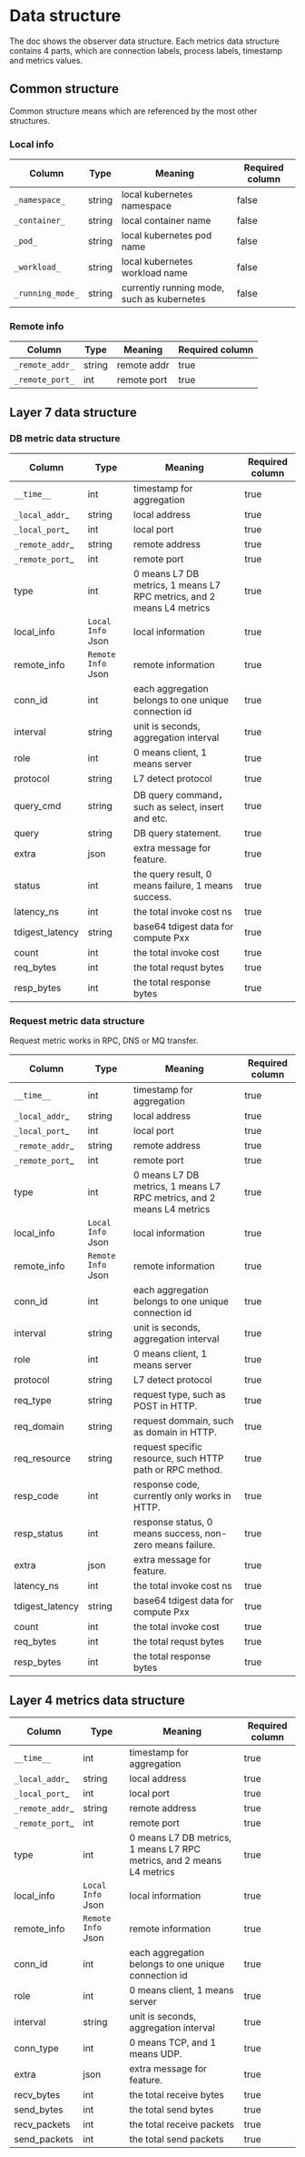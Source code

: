 # Data structure

The doc shows the observer data structure. Each metrics data structure contains 4 parts, which are connection labels,
process labels, timestamp and metrics values.

## Common structure

Common structure means which are referenced by the most other structures.

### Local info

| Column           | Type   | Meaning                                    | Required column |
|------------------|--------|--------------------------------------------|-----------------|
| `_namespace_`    | string | local kubernetes namespace                 | false           |
| `_container_`    | string | local container name                       | false           |
| `_pod_`          | string | local kubernetes pod name                  | false           |
| `_workload_`     | string | local kubernetes workload name             | false           |
| `_running_mode_` | string | currently running mode, such as kubernetes | false           |

### Remote info

| Column          | Type   | Meaning     | Required column |
|-----------------|--------|-------------|-----------------|
| `_remote_addr_` | string | remote addr | true            |
| `_remote_port_` | int    | remote port | true            |

## Layer 7 data structure

### DB metric data structure

| Column          | Type               | Meaning                                                               | Required column |
|-----------------|--------------------|-----------------------------------------------------------------------|-----------------|
| `__time__`      | int                | timestamp for aggregation                                             | true            |
| `_local_addr`_  | string             | local address                                                         | true            |
| `_local_port`_  | int                | local port                                                            | true            |
| `_remote_addr`_ | string             | remote address                                                        | true            |
| `_remote_port`_ | int                | remote port                                                           | true            |
| type            | int                | 0 means L7 DB metrics, 1 means L7 RPC metrics, and 2 means L4 metrics | true            |
| local_info      | `Local Info` Json  | local information                                                     | true            |
| remote_info     | `Remote Info` Json | remote information                                                    | true            |
| conn_id         | int                | each aggregation belongs to one unique connection id                  | true            |
| interval        | string             | unit is  seconds, aggregation interval                                | true            |
| role            | int                | 0 means client, 1 means server                                        | true            |
| protocol        | string             | L7 detect protocol                                                    | true            |
| query_cmd       | string             | DB query command，such as select, insert and etc.                      | true            |
| query           | string             | DB query statement.                                                   | true            |
| extra           | json               | extra message for feature.                                            | true            |
| status          | int                | the query result, 0 means failure, 1 means success.                   | true            |
| latency_ns      | int                | the total invoke cost ns                                              | true            |
| tdigest_latency | string             | base64 tdigest data for compute Pxx                                   | true            |
| count           | int                | the total invoke cost                                                 | true            |
| req_bytes       | int                | the total requst bytes                                                | true            |
| resp_bytes      | int                | the total response bytes                                              | true            |

### Request metric data structure

Request metric works in RPC, DNS or MQ transfer.

| Column          | Type               | Meaning                                                               | Required column |
|-----------------|--------------------|-----------------------------------------------------------------------|-----------------|
| `__time__`      | int                | timestamp for aggregation                                             | true            |
| `_local_addr`_  | string             | local address                                                         | true            |
| `_local_port`_  | int                | local port                                                            | true            |
| `_remote_addr`_ | string             | remote address                                                        | true            |
| `_remote_port`_ | int                | remote port                                                           | true            |
| type            | int                | 0 means L7 DB metrics, 1 means L7 RPC metrics, and 2 means L4 metrics | true            |
| local_info      | `Local Info` Json  | local information                                                     | true            |
| remote_info     | `Remote Info` Json | remote information                                                    | true            |
| conn_id         | int                | each aggregation belongs to one unique connection id                  | true            |
| interval        | string             | unit is  seconds, aggregation interval                                | true            |
| role            | int                | 0 means client, 1 means server                                        | true            |
| protocol        | string             | L7 detect protocol                                                    | true            |
| req_type        | string             | request type, such as POST in HTTP.                                   | true            |
| req_domain      | string             | request dommain, such as domain in HTTP.                              | true            |
| req_resource    | string             | request specific resource, such HTTP path or RPC method.              | true            |
| resp_code       | int                | response code, currently only works in HTTP.                          | true            |
| resp_status     | int                | response status, 0 means success, non-zero means failure.             | true            |
| extra           | json               | extra message for feature.                                            | true            |
| latency_ns      | int                | the total invoke cost ns                                              | true            |
| tdigest_latency | string             | base64 tdigest data for compute Pxx                                   | true            |
| count           | int                | the total invoke cost                                                 | true            |
| req_bytes       | int                | the total requst bytes                                                | true            |
| resp_bytes      | int                | the total response bytes                                              | true            |

## Layer 4 metrics data structure

| Column          | Type               | Meaning                                                               | Required column |
|-----------------|--------------------|-----------------------------------------------------------------------|-----------------|
| `__time__`      | int                | timestamp for aggregation                                             | true            |
| `_local_addr`_  | string             | local address                                                         | true            |
| `_local_port`_  | int                | local port                                                            | true            |
| `_remote_addr`_ | string             | remote address                                                        | true            |
| `_remote_port`_ | int                | remote port                                                           | true            |
| type            | int                | 0 means L7 DB metrics, 1 means L7 RPC metrics, and 2 means L4 metrics | true            |
| local_info      | `Local Info` Json  | local information                                                     | true            |
| remote_info     | `Remote Info` Json | remote information                                                    | true            |
| conn_id         | int                | each aggregation belongs to one unique connection id                  | true            |
| role            | int                | 0 means client, 1 means server                                        | true            |
| interval        | string             | unit is  seconds, aggregation interval                                | true            |
| conn_type       | int                | 0 means TCP, and 1 means UDP.                                         | true            |
| extra           | json               | extra message for feature.                                            | true            |
| recv_bytes      | int                | the total receive bytes                                               | true            |
| send_bytes      | int                | the total send bytes                                                  | true            |
| recv_packets    | int                | the total receive packets                                             | true            |
| send_packets    | int                | the total send packets                                                | true            |

